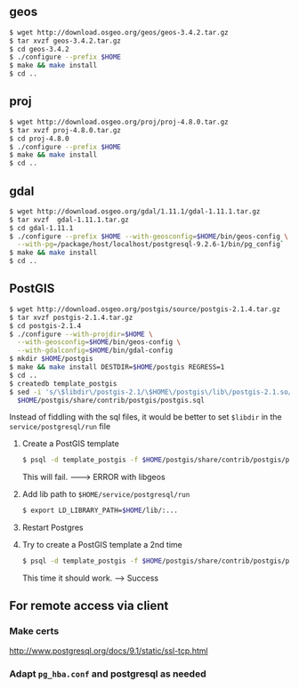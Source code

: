 ## geos

```bash
$ wget http://download.osgeo.org/geos/geos-3.4.2.tar.gz
$ tar xvzf geos-3.4.2.tar.gz
$ cd geos-3.4.2
$ ./configure --prefix $HOME
$ make && make install
$ cd ..
```

## proj

```bash
$ wget http://download.osgeo.org/proj/proj-4.8.0.tar.gz
$ tar xvzf proj-4.8.0.tar.gz
$ cd proj-4.8.0
$ ./configure --prefix $HOME
$ make && make install
$ cd ..
```

## gdal

```bash
$ wget http://download.osgeo.org/gdal/1.11.1/gdal-1.11.1.tar.gz
$ tar xvzf  gdal-1.11.1.tar.gz
$ cd gdal-1.11.1
$ ./configure --prefix $HOME --with-geosconfig=$HOME/bin/geos-config \
  --with-pg=/package/host/localhost/postgresql-9.2.6-1/bin/pg_config`
$ make && make install
$ cd ..
```

## PostGIS

```bash
$ wget http://download.osgeo.org/postgis/source/postgis-2.1.4.tar.gz
$ tar xvzf postgis-2.1.4.tar.gz
$ cd postgis-2.1.4
$ ./configure --with-projdir=$HOME \
  --with-geosconfig=$HOME/bin/geos-config \
  --with-gdalconfig=$HOME/bin/gdal-config
$ mkdir $HOME/postgis
$ make && make install DESTDIR=$HOME/postgis REGRESS=1
$ cd ..
$ createdb template_postgis
$ sed -i 's/\$libdir\/postgis-2.1/\$HOME\/postgis\/lib\/postgis-2.1.so/g' \
  $HOME/postgis/share/contrib/postgis/postgis.sql
```

Instead of fiddling with the sql files, it would be better to set `$libdir` in the `service/postgresql/run` file

1. Create a PostGIS template

    ```bash
    $ psql -d template_postgis -f $HOME/postgis/share/contrib/postgis/postgis.sql
    ```

    This will fail. ---> ERROR with libgeos

2. Add lib path to `$HOME/service/postgresql/run`

    ```bash
    $ export LD_LIBRARY_PATH=$HOME/lib/:...
    ```

3. Restart Postgres

4. Try to create a PostGIS template a 2nd time

    ```bash
    $ psql -d template_postgis -f $HOME/postgis/share/contrib/postgis/postgis.sql
    ```

    This time it should work. --> Success


## For remote access via client

### Make certs

http://www.postgresql.org/docs/9.1/static/ssl-tcp.html

### Adapt `pg_hba.conf` and postgresql as needed
